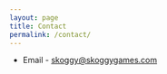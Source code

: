 ```yaml
---
layout: page
title: Contact
permalink: /contact/
---
```


<ul>
    <li>
        Email - <a href="mailto:skoggy@skoggygames.com">skoggy@skoggygames.com</a>
    </li>
</ul>

